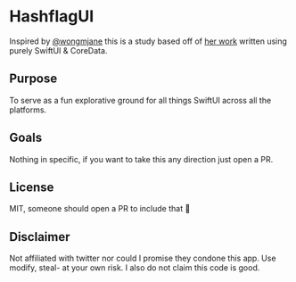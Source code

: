 # HashflagUI
Inspired by [@wongmjane](https://twitter.com/wongmjane) this is a study based off of [her work](https://wongmjane.com/hashflag-browser) written using purely SwiftUI & CoreData.

## Purpose
To serve as a fun explorative ground for all things SwiftUI across all the platforms.

## Goals
Nothing in specific, if you want to take this any direction just open a PR.

## License
MIT, someone should open a PR to include that :eyes:

## Disclaimer
Not affiliated with twitter nor could I promise they condone this app. Use modify, steal- at your own risk. I also do not claim this code is good.
